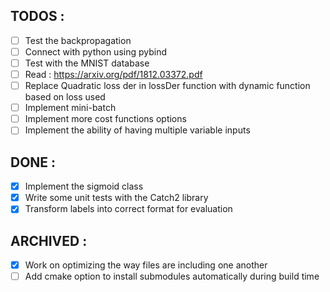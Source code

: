 ## TODOS :

- [ ] Test the backpropagation
- [ ] Connect with python using pybind
- [ ] Test with the MNIST database
- [ ] Read : https://arxiv.org/pdf/1812.03372.pdf
- [ ] Replace Quadratic loss der in lossDer function with dynamic function based on loss used
- [ ] Implement mini-batch
- [ ] Implement more cost functions options
- [ ] Implement the ability of having multiple variable inputs

## DONE :

- [x] Implement the sigmoid class
- [x] Write some unit tests with the Catch2 library
- [x] Transform labels into correct format for evaluation

## ARCHIVED :

- [x] Work on optimizing the way files are including one another
- [ ] Add cmake option to install submodules automatically during build time
